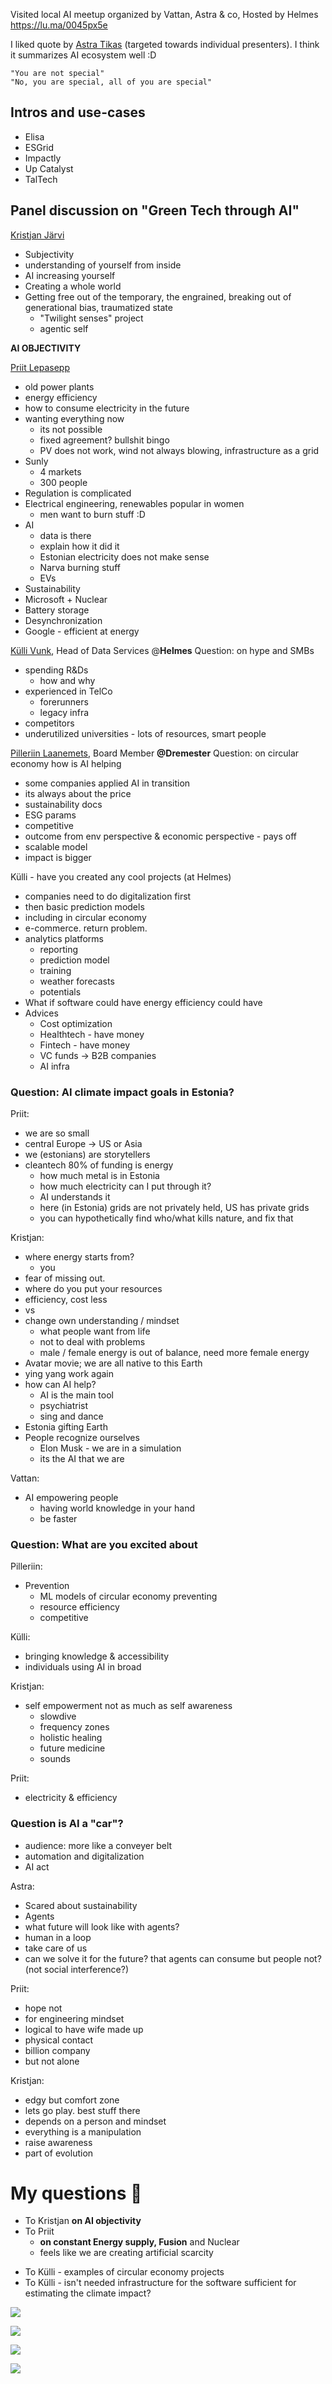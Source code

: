 Visited local AI meetup organized by Vattan, Astra & co, Hosted by Helmes
https://lu.ma/0045px5e

I liked quote by [Astra Tikas](https://www.linkedin.com/in/astratikas/) (targeted towards individual presenters). I think it summarizes AI ecosystem well :D

	"You are not special"
	"No, you are special, all of you are special"

## Intros and use-cases
+ Elisa
+ ESGrid
+ Impactly
+ Up Catalyst
+ TalTech
## Panel discussion on "Green Tech through AI"

[Kristjan Järvi](https://www.linkedin.com/in/kristjan-jarvi-b0412ab3/)
- Subjectivity
- understanding of yourself from inside
- AI increasing yourself
- Creating a whole world
- Getting free out of the temporary, the engrained, breaking out of generational bias, traumatized state
	- "Twilight senses" project
	- agentic self

**AI OBJECTIVITY**

[Priit Lepasepp](https://www.linkedin.com/in/priit-lepasepp/)
+ old power plants
+ energy efficiency
+ how to consume electricity in the future
+ wanting everything now
	+ its not possible
	+ fixed agreement? bullshit bingo
	+ PV does not work, wind not always blowing, infrastructure as a grid
+ Sunly
	+ 4 markets
	+ 300 people
+ Regulation is complicated
+ Electrical engineering, renewables popular in women
	+ men want to burn stuff :D
+ AI
	+ data is there
	+ explain how it did it
	+ Estonian electricity does not make sense
	+ Narva burning stuff
	+ EVs
+ Sustainability
+ Microsoft + Nuclear
+ Battery storage
+ Desynchronization
+ Google - efficient at energy

[Külli Vunk](https://www.linkedin.com/in/kullivunk/), Head of Data Services @**Helmes**
Question: on hype and SMBs

- spending R&Ds
	- how and why
- experienced in TelCo
	- forerunners
	- legacy infra
- competitors
- underutilized universities - lots of resources, smart people

[Pilleriin Laanemets](https://www.linkedin.com/in/pilleriin-laanemets-52884a248/), Board Member **@Dremester**
Question: on circular economy how is AI helping

- some companies applied AI in transition
- its always about the price
- sustainability docs
- ESG params
- competitive
- outcome from env perspective & economic perspective - pays off
- scalable model
- impact is bigger

Külli - have you created any cool projects (at Helmes)
- companies need to do digitalization first
- then basic prediction models
- including in circular economy
- e-commerce. return problem.
- analytics platforms
	- reporting
	- prediction model
	- training
	- weather forecasts
	- potentials
- What if software could have energy efficiency could have
- Advices
	- Cost optimization
	- Healthtech - have money
	- Fintech - have money
	- VC funds -> B2B companies
	- AI infra

### Question: AI climate impact goals in Estonia?

Priit:
- we are so small
- central Europe -> US or Asia
- we (estonians) are storytellers
- cleantech 80% of funding is energy
	- how much metal is in Estonia
	- how much electricity can I put through it?
	- AI understands it
	- here (in Estonia) grids are not privately held, US has private grids
	- you can hypothetically find who/what kills nature, and fix that

Kristjan:
- where energy starts from?
	- you
- fear of missing out.
- where do you put your resources
- efficiency, cost less
- vs 
- change own understanding / mindset
	- what people want from life
	- not to deal with problems
	- male / female energy is out of balance, need more female energy
- Avatar movie; we are all native to this Earth
- ying yang work again
- how can AI help?
	- AI is the main tool
	- psychiatrist
	- sing and dance
- Estonia gifting Earth
- People recognize ourselves
	- Elon Musk - we are in a simulation
	- its the AI that we are

Vattan:
- AI empowering people
	- having world knowledge in your hand
	- be faster

### Question: What are you excited about

Pilleriin:
- Prevention
	- ML models of circular economy preventing
	- resource efficiency
	- competitive

Külli:
- bringing knowledge & accessibility
- individuals using AI in broad

Kristjan:
- self empowerment not as much as self awareness
	- slowdive
	- frequency zones
	- holistic healing
	- future medicine
	- sounds

Priit:
- electricity & efficiency

### Question is AI a "car"?
- audience: more like a conveyer belt
- automation and digitalization
- AI act


Astra:
- Scared about sustainability
- Agents
- what future will look like with agents?
- human in a loop
- take care of us
- can we solve it for the future? that agents can consume but people not? (not social interference?)

Priit:
- hope not
- for engineering mindset
- logical to have wife made up
- physical contact
- billion company
- but not alone

Kristjan:
- edgy but comfort zone
- lets go play. best stuff there
- depends on a person and mindset
- everything is a manipulation
- raise awareness
- part of evolution


# My questions 💭
+ To Kristjan **on AI objectivity**
+ To Priit
	+ **on constant Energy supply, Fusion** and Nuclear
	+ feels like we are creating artificial scarcity
- To Külli - examples of circular economy projects
- To Külli - isn't needed infrastructure for the software sufficient for estimating the climate impact?


![](img/1732650720819.jpg)

![](img/1732650720894.jpg)

![](img/1732650720730.jpg)

![](img/1732650718388.jpg)